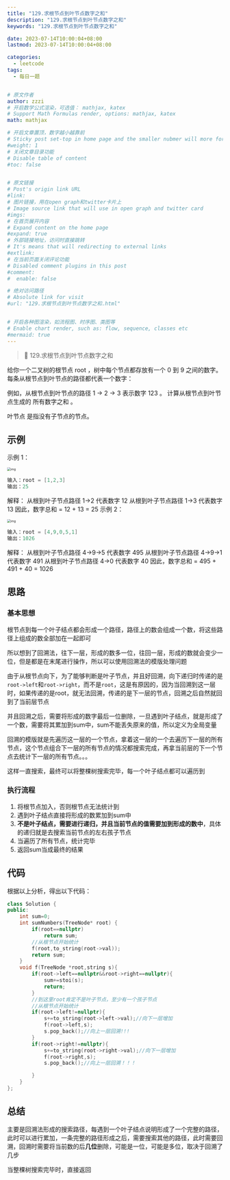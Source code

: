 ```yaml
---
title: "129.求根节点到叶节点数字之和"
description: "129.求根节点到叶节点数字之和"
keywords: "129.求根节点到叶节点数字之和"

date: 2023-07-14T10:00:04+08:00
lastmod: 2023-07-14T10:00:04+08:00

categories:
  - leetcode
tags:
  - 每日一题


# 原文作者
author: zzzi
# 开启数学公式渲染，可选值： mathjax, katex
# Support Math Formulas render, options: mathjax, katex
math: mathjax

# 开启文章置顶，数字越小越靠前
# Sticky post set-top in home page and the smaller nubmer will more forward.
#weight: 1
# 关闭文章目录功能
# Disable table of content
#toc: false


# 原文链接
# Post's origin link URL
#link:
# 图片链接，用在open graph和twitter卡片上
# Image source link that will use in open graph and twitter card
#imgs:
# 在首页展开内容
# Expand content on the home page
#expand: true
# 外部链接地址，访问时直接跳转
# It's means that will redirecting to external links
#extlink:
# 在当前页面关闭评论功能
# Disabled comment plugins in this post
#comment:
#  enable: false

# 绝对访问路径
# Absolute link for visit
#url: "129.求根节点到叶节点数字之和.html"


# 开启各种图渲染，如流程图、时序图、类图等
# Enable chart render, such as: flow, sequence, classes etc
#mermaid: true
---
```


>🌴 129.求根节点到叶节点数字之和

给你一个二叉树的根节点 root ，树中每个节点都存放有一个 0 到 9 之间的数字。
每条从根节点到叶节点的路径都代表一个数字：

例如，从根节点到叶节点的路径 1 -> 2 -> 3 表示数字 123 。
计算从根节点到叶节点生成的 所有数字之和 。

叶节点 是指没有子节点的节点。

<!--more-->

## 示例

示例 1：

<img src="https://assets.leetcode.com/uploads/2021/02/19/num1tree.jpg" alt="img" style="zoom:50%;" />

```c
输入：root = [1,2,3]
输出：25
```

解释：
从根到叶子节点路径 1->2 代表数字 12
从根到叶子节点路径 1->3 代表数字 13
因此，数字总和 = 12 + 13 = 25
示例 2：

<img src="https://assets.leetcode.com/uploads/2021/02/19/num2tree.jpg" alt="img" style="zoom:50%;" />

```c
输入：root = [4,9,0,5,1]
输出：1026
```

解释：
从根到叶子节点路径 4->9->5 代表数字 495
从根到叶子节点路径 4->9->1 代表数字 491
从根到叶子节点路径 4->0 代表数字 40
因此，数字总和 = 495 + 491 + 40 = 1026

## 思路

### 基本思想

根节点到每一个叶子结点都会形成一个路径，路径上的数会组成一个数，将这些路径上组成的数全部加在一起即可

所以想到了回溯法，往下一层，形成的数多一位，往回一层，形成的数就会变少一位，但是都是在末尾进行操作，所以可以使用回溯法的模版处理问题

由于从根节点向下，为了能够判断是叶子节点，并且好回溯，向下递归时传递的是`root->left`和`root->right`，而不是`root`，这是有原因的，因为当回溯到这一层时，如果传递的是root，就无法回溯，传递的是下一层的节点，回溯之后自然就回到了当前层节点

并且回溯之后，需要将形成的数字最后一位删除，一旦遇到叶子结点，就是形成了一个数，需要将其累加到sum中，sum不能丢失原来的值，所以定义为全局变量

回溯的模版就是先遍历这一层的一个节点，拿着这一层的一个去遍历下一层的所有节点，这个节点组合下一层的所有节点的情况都搜索完成，再拿当前层的下一个节点去统计下一层的所有节点。。。

这样一直搜索，最终可以将整棵树搜索完毕，每一个叶子结点都可以遍历到

### 执行流程

1. 将根节点加入，否则根节点无法统计到
2. 遇到叶子结点直接将形成的数累加到sum中
3. **不是叶子结点，需要进行递归，并且当前节点的值需要加到形成的数中**，具体的递归就是去搜索当前节点的左右孩子节点
4. 当遍历了所有节点，统计完毕
5. 返回sum当成最终的结果

## 代码

根据以上分析，得出以下代码：

```c++
class Solution {
public:
    int sum=0;
    int sumNumbers(TreeNode* root) {
        if(root==nullptr)
            return sum;
        //从根节点开始统计
        f(root,to_string(root->val));
        return sum;
    }
    void f(TreeNode *root,string s){
        if(root->left==nullptr&&root->right==nullptr){
            sum+=stoi(s);
            return;
        }
        //到这里root肯定不是叶子节点，至少有一个孩子节点
        //从根节点开始统计
        if(root->left!=nullptr){
            s+=to_string(root->left->val);//向下一层增加
            f(root->left,s);
            s.pop_back();//向上一层回溯!!!
        }
        if(root->right!=nullptr){
            s+=to_string(root->right->val);//向下一层增加
            f(root->right,s);
            s.pop_back();//向上一层回溯！！！

        }
    }
};
```

## 总结

主要是回溯法形成的搜索路径，每遇到一个叶子结点说明形成了一个完整的路径，此时可以进行累加，一条完整的路径形成之后，需要搜索其他的路径，此时需要回溯，回溯时需要将当前数的后**几位**删除，可能是一位，可能是多位，取决于回溯了几步

当整棵树搜索完毕时，直接返回
